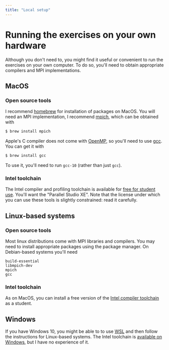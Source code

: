 ```yaml
---
title: "Local setup"
---
```


# Running the exercises on your own hardware

Although you don't need to, you might find it useful or convenient to
run the exercises on your own computer. To do so, you'll need to
obtain appropriate compilers and MPI implementations.

## MacOS

### Open source tools

I recommend [homebrew](https://brew.sh) for installation of packages
on MacOS. You will need an MPI implementation, I recommend
[mpich](https://www.mpich.org), which can be obtained with

```sh
$ brew install mpich
```

Apple's C compiler does not come with
[OpenMP](https://www.openmp.org), so you'll need to use
[gcc](https://gcc.gnu.org). You can get it with

```sh
$ brew install gcc
```

To use it, you'll need to run `gcc-10` (rather than just `gcc`).

### Intel toolchain

The Intel compiler and profiling toolchain is available for [free for
student
use](https://software.intel.com/content/www/us/en/develop/articles/qualify-for-free-software.html#student).
You'll want the "Parallel Studio XE". Note that the license under
which you can use these tools is slightly constrained: read it
carefully.

## Linux-based systems

### Open source tools

Most linux distributions come with MPI libraries and compilers. You
may need to install appropriate packages using the package manager. On
Debian-based systems you'll need

```
build-essential
libmpich-dev
mpich
gcc
```


### Intel toolchain

As on MacOS, you can install a free version of the [Intel compiler
toolchain](https://software.intel.com/content/www/us/en/develop/articles/qualify-for-free-software.html#student)
as a student.

## Windows

If you have Windows 10, you might be able to to use
[WSL](https://docs.microsoft.com/en-us/windows/wsl/install-win10) and
then follow the instructions for Linux-based systems. The Intel
toolchain is [available on
Windows](https://software.intel.com/content/www/us/en/develop/articles/qualify-for-free-software.html#student),
but I have no experience of it.
